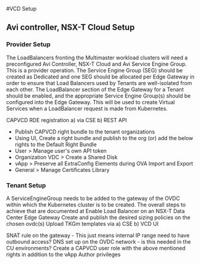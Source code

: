 #VCD Setup

## Avi controller, NSX-T Cloud Setup
### Provider Setup
The LoadBalancers fronting the Multimaster workload clusters will need a preconfigured Avi Controller, NSX-T Cloud and Avi Service Engine Group. This is a provider operation.
The Service Engine Group (SEG) should be created as Dedicated and one SEG should be allocated per Edge Gateway in order to ensure that Load Balancers used by Tenants are well-isolated from each other.
The LoadBalancer section of the Edge Gateway for a Tenant should be enabled, and the appropriate Service Engine Group(s) should be configured into the Edge Gateway. This will be used to create Virtual Services when a LoadBalancer request is made from Kubernetes.

CAPVCD RDE registration a) via CSE b) REST API

* Publish CAPVCD right bundle to the tenant organizations
* Using UI, Create a right bundle and publish to the org (or) add the below rights to the Default Right Bundle
* User > Manage user's own API token
* Organization VDC > Create a Shared Disk
* vApp > Preserve all ExtraConfig Elements during OVA Import and Export
* General > Manage Certificates Library

### Tenant Setup
A ServiceEngineGroup needs to be added to the gateway of the OVDC within which the Kubernetes cluster is to be created. The overall steps to achieve that are documented at Enable Load Balancer on an NSX-T Data Center Edge Gateway
Create and publish the desired sizing policies on the chosen ovdc(s)
Upload TKGm templates via a) CSE b) VCD UI


SNAT rule on the gateway - This just means internal IP range need to have outbound access?
DNS set up on the OVDC network - is this needed in the CU environments?
Create a CAPVCD user role with the above mentioned rights in addition to the vApp Author privileges

